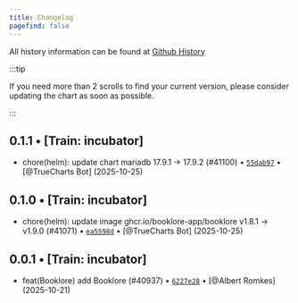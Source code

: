 ```yaml
---
title: Changelog
pagefind: false
---
```


All history information can be found at [Github History](https://github.com/trueforge-org/truecharts/commits/master/charts/incubator/booklore)

:::tip

If you need more than 2 scrolls to find your current version, please consider updating the chart as soon as possible.

:::

## 0.1.1 • [Train: incubator]

- chore(helm): update chart mariadb 17.9.1 → 17.9.2 (#41100) • [`55dab97`](https://github.com/trueforge-org/truecharts/commit/55dab97e82942676f7422dfd47e99eece7c2832f) • [@TrueCharts Bot] (2025-10-25)

## 0.1.0 • [Train: incubator]

- chore(helm): update image ghcr.io/booklore-app/booklore v1.8.1 → v1.9.0 (#41071) • [`ea5598d`](https://github.com/trueforge-org/truecharts/commit/ea5598dc5913559fd9239471461ceb2ae1f93fac) • [@TrueCharts Bot] (2025-10-25)

## 0.0.1 • [Train: incubator]

- feat(Booklore) add Booklore (#40937) • [`6227e28`](https://github.com/trueforge-org/truecharts/commit/6227e2882d5fa1dc2d34cf89abf67c44d0b384c2) • [@Albert Romkes] (2025-10-21)
